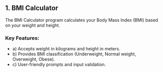 ## 1. BMI Calculator

The BMI Calculator program calculates your Body Mass Index (BMI) based on your weight and height.

### Key Features:

- a) Accepts weight in kilograms and height in meters.
- b) Provides BMI classification (Underweight, Normal weight, Overweight, Obese).
- c) User-friendly prompts and input validation.
